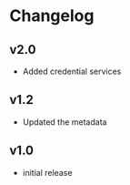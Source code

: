 # Changelog

## v2.0

- Added credential services

## v1.2

- Updated the metadata

## v1.0

- initial release
